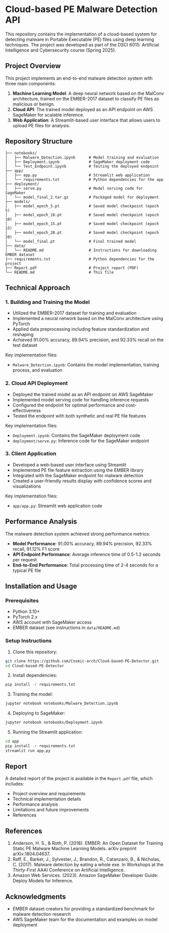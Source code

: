 # Cloud-based PE Malware Detection API

This repository contains the implementation of a cloud-based system for detecting malware in Portable Executable (PE) files using deep learning techniques. The project was developed as part of the DSCI 6015: Artificial Intelligence and Cybersecurity course (Spring 2025).

## Project Overview

This project implements an end-to-end malware detection system with three main components:

1. **Machine Learning Model**: A deep neural network based on the MalConv architecture, trained on the EMBER-2017 dataset to classify PE files as malicious or benign.
2. **Cloud API**: The trained model deployed as an API endpoint on AWS SageMaker for scalable inference.
3. **Web Application**: A Streamlit-based user interface that allows users to upload PE files for analysis.

## Repository Structure

```
├── notebooks/
│   ├── Malware_Detection.ipynb      # Model training and evaluation
│   ├── Deployment.ipynb             # SageMaker deployment code
│   └── Test_Endpoint.ipynb          # Testing the deployed endpoint
├── app/
│   ├── app.py                       # Streamlit web application
│   └── requirements.txt             # Python dependencies for the app
├── deployment/
│   ├── serve.py                     # Model serving code for SageMaker
│   └── model_final_2.tar.gz         # Packaged model for deployment
├── models/
│   ├── model_epoch_5.pt             # Saved model checkpoint (epoch 5)
│   ├── model_epoch_10.pt            # Saved model checkpoint (epoch 10)
│   ├── model_epoch_15.pt            # Saved model checkpoint (epoch 15)
│   ├── model_epoch_20.pt            # Saved model checkpoint (epoch 20)
│   └── model_final.pt               # Final trained model
├── data/
│   └── README.md                    # Instructions for downloading EMBER dataset
├── requirements.txt                 # Python dependencies for the project
├── Report.pdf                       # Project report (PDF)
└── README.md                        # This file
```

## Technical Approach

### 1. Building and Training the Model

- Utilized the EMBER-2017 dataset for training and evaluation
- Implemented a neural network based on the MalConv architecture using PyTorch
- Applied data preprocessing including feature standardization and reshaping
- Achieved 91.00% accuracy, 89.94% precision, and 92.33% recall on the test dataset

Key implementation files:
- `Malware_Detection.ipynb`: Contains the model implementation, training process, and evaluation

### 2. Cloud API Deployment

- Deployed the trained model as an API endpoint on AWS SageMaker
- Implemented model serving code for handling inference requests
- Configured the endpoint for optimal performance and cost-effectiveness
- Tested the endpoint with both synthetic and real PE file features

Key implementation files:
- `Deployment.ipynb`: Contains the SageMaker deployment code
- `deployment/serve.py`: Inference code for the SageMaker endpoint

### 3. Client Application

- Developed a web-based user interface using Streamlit
- Implemented PE file feature extraction using the EMBER library
- Integrated with the SageMaker endpoint for malware detection
- Created a user-friendly results display with confidence scores and visualizations

Key implementation files:
- `app/app.py`: Streamlit web application code

## Performance Analysis

The malware detection system achieved strong performance metrics:

- **Model Performance**: 91.00% accuracy, 89.94% precision, 92.33% recall, 91.12% F1 score
- **API Endpoint Performance**: Average inference time of 0.5-1.2 seconds per request
- **End-to-End Performance**: Total processing time of 2-4 seconds for a typical PE file

## Installation and Usage

### Prerequisites

- Python 3.10+
- PyTorch 2.x
- AWS account with SageMaker access
- EMBER dataset (see instructions in `data/README.md`)

### Setup Instructions

1. Clone this repository:
```bash
git clone https://github.com/Cosmic-arch/Cloud-based-PE-Detector.git
cd Cloud-based-PE-Detector
```

2. Install dependencies:
```bash
pip install -r requirements.txt
```

3. Training the model:
```bash
jupyter notebook notebooks/Malware_Detection.ipynb
```

4. Deploying to SageMaker:
```bash
jupyter notebook notebooks/Deployment.ipynb
```

5. Running the Streamlit application:
```bash
cd app
pip install -r requirements.txt
streamlit run app.py
```

## Report

A detailed report of the project is available in the `Report.pdf` file, which includes:
- Project overview and requirements
- Technical implementation details
- Performance analysis
- Limitations and future improvements
- References

## References

1. Anderson, H. S., & Roth, P. (2018). EMBER: An Open Dataset for Training Static PE Malware Machine Learning Models. arXiv preprint arXiv:1804.04637.
2. Raff, E., Barker, J., Sylvester, J., Brandon, R., Catanzaro, B., & Nicholas, C. (2017). Malware detection by eating a whole exe. In Workshops at the Thirty-First AAAI Conference on Artificial Intelligence.
3. Amazon Web Services. (2023). Amazon SageMaker Developer Guide: Deploy Models for Inference.


## Acknowledgments

- EMBER dataset creators for providing a standardized benchmark for malware detection research
- AWS SageMaker team for the documentation and examples on model deployment
